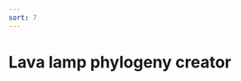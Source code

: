 ```yaml
---
sort: 7
---
```



# Lava lamp phylogeny creator


<html>
<head>
<link rel="stylesheet" type="text/css" href="style.css">
</head>
<body>
<script src="quizlogic.js"></script>

<form id="quiz" onsubmit="HandleQuiz(this); return false">
</form>
<form id="results"></form>

</body>
</html> 

